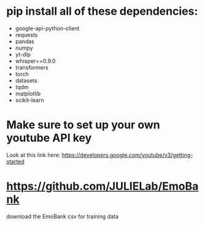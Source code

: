 # pip install all of these dependencies: 
- google-api-python-client
- requests
- pandas
- numpy
- yt-dlp
- whisper==0.9.0  
- transformers
- torch
- datasets
- tqdm
- matplotlib
- scikit-learn

# Make sure to set up your own youtube API key
Look at this link here: https://developers.google.com/youtube/v3/getting-started

# https://github.com/JULIELab/EmoBank
download the EmoBank csv for training data 

